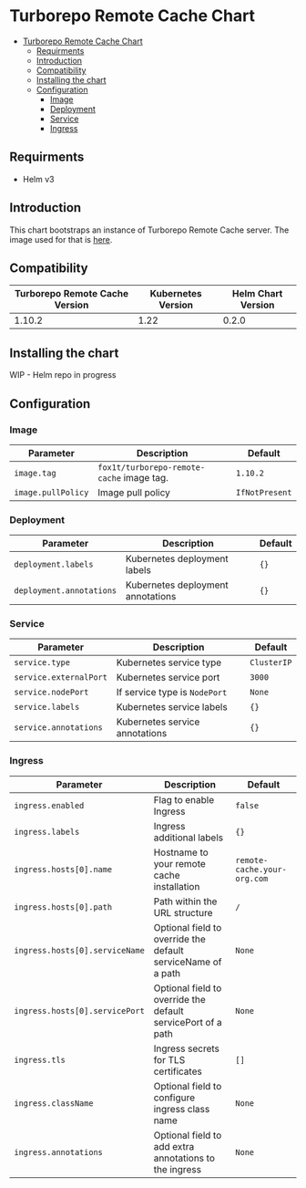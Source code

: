 # Turborepo Remote Cache Chart

- [Turborepo Remote Cache Chart](#turborepo-remote-cache-chart)
  - [Requirments](#requirments)
  - [Introduction](#introduction)
  - [Compatibility](#compatibility)
  - [Installing the chart](#installing-the-chart)
  - [Configuration](#configuration)
    - [Image](#image)
    - [Deployment](#deployment)
    - [Service](#service)
    - [Ingress](#ingress)

## Requirments

- Helm v3

## Introduction

This chart bootstraps an instance of Turborepo Remote Cache server. The image used for that is [here](https://github.com/fox1t/turborepo-remote-cache).

## Compatibility

| Turborepo Remote Cache Version | Kubernetes Version | Helm Chart Version |
| ------------------------------ | ------------------ | ------------------ |
| 1.10.2                         | 1.22               | 0.2.0              |

## Installing the chart

WIP - Helm repo in progress

## Configuration

### Image

| Parameter          | Description                               | Default        |
| ------------------ | ----------------------------------------- | -------------- |
| `image.tag`        | `fox1t/turborepo-remote-cache` image tag. | `1.10.2`       |
| `image.pullPolicy` | Image pull policy                         | `IfNotPresent` |

### Deployment

| Parameter                | Description                       | Default |
| ------------------------ | --------------------------------- | ------- |
| `deployment.labels`      | Kubernetes deployment labels      | `{}`    |
| `deployment.annotations` | Kubernetes deployment annotations | `{}`    |

### Service

| Parameter              | Description                    | Default     |
| ---------------------- | ------------------------------ | ----------- |
| `service.type`         | Kubernetes service type        | `ClusterIP` |
| `service.externalPort` | Kubernetes service port        | `3000`      |
| `service.nodePort`     | If service type is `NodePort`  | `None`      |
| `service.labels`       | Kubernetes service labels      | `{}`        |
| `service.annotations`  | Kubernetes service annotations | `{}`        |

### Ingress

| Parameter                      | Description                                                  | Default                     |
| ------------------------------ | ------------------------------------------------------------ | --------------------------- |
| `ingress.enabled`              | Flag to enable Ingress                                       | `false`                     |
| `ingress.labels`               | Ingress additional labels                                    | `{}`                        |
| `ingress.hosts[0].name`        | Hostname to your remote cache installation                   | `remote-cache.your-org.com` |
| `ingress.hosts[0].path`        | Path within the URL structure                                | `/`                         |
| `ingress.hosts[0].serviceName` | Optional field to override the default serviceName of a path | `None`                      |
| `ingress.hosts[0].servicePort` | Optional field to override the default servicePort of a path | `None`                      |
| `ingress.tls`                  | Ingress secrets for TLS certificates                         | `[]`                        |
| `ingress.className`            | Optional field to configure ingress class name               | `None`                      |
| `ingress.annotations`          | Optional field to add extra annotations to the ingress       | `None`                      |

